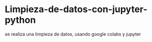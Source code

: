 # Limpieza-de-datos-con-jupyter-python
se realiza una limpieza de datos, usando google colabs y jupyter 
